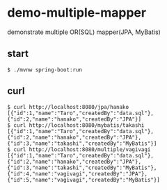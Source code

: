 # demo-multiple-mapper

demonstrate multiple OR(SQL) mapper(JPA, MyBatis)

## start

```shell script
$ ./mvnw spring-boot:run
```

## curl

``` shell script
$ curl http://localhost:8080/jpa/hanako
[{"id":1,"name":"Taro","createdBy":"data.sql"},{"id":2,"name":"hanako","createdBy":"JPA"}]
$ curl http://localhost:8080/mybatis/takashi
[{"id":1,"name":"Taro","createdBy":"data.sql"},{"id":2,"name":"hanako","createdBy":"JPA"},{"id":3,"name":"takashi","createdBy":"MyBatis"}]
$ curl http://localhost:8080/multiple/vagivagi
[{"id":1,"name":"Taro","createdBy":"data.sql"},{"id":2,"name":"hanako","createdBy":"JPA"},{"id":3,"name":"takashi","createdBy":"MyBatis"},{"id":4,"name":"vagivagi","createdBy":"JPA"},{"id":5,"name":"vagivagi","createdBy":"MyBatis"}]
```